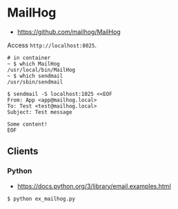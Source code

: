 # MailHog

- https://github.com/mailhog/MailHog


Access `http://localhost:8025`.

```shell
# in container
~ $ which MailHog
/usr/local/bin/MailHog
~ $ which sendmail
/usr/sbin/sendmail

$ sendmail -S localhost:1025 <<EOF
From: App <app@mailhog.local>
To: Test <test@mailhog.local>
Subject: Test message

Some content!
EOF
```

## Clients

### Python

- https://docs.python.org/3/library/email.examples.html

```shell
$ python ex_mailhog.py
```